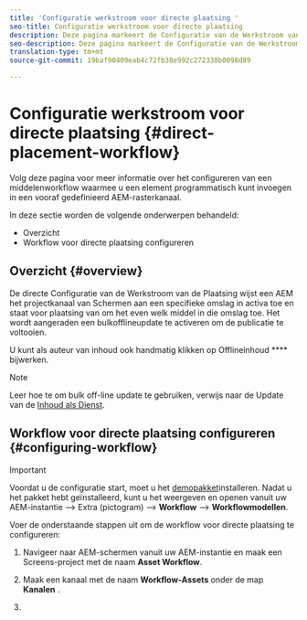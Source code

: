 ```yaml
---
title: 'Configuratie werkstroom voor directe plaatsing '
seo-title: Configuratie werkstroom voor directe plaatsing
description: Deze pagina markeert de Configuratie van de Werkstroom van de Directe Plaatsing.
seo-description: Deze pagina markeert de Configuratie van de Werkstroom van de Directe Plaatsing.
translation-type: tm+mt
source-git-commit: 19baf90409eab4c72fb38e992c272338b0098d89

---
```



# Configuratie werkstroom voor directe plaatsing {#direct-placement-workflow}

Volg deze pagina voor meer informatie over het configureren van een middelenworkflow waarmee u een element programmatisch kunt invoegen in een vooraf gedefinieerd AEM-rasterkanaal.

In deze sectie worden de volgende onderwerpen behandeld:

* Overzicht
* Workflow voor directe plaatsing configureren

## Overzicht {#overview}

De directe Configuratie van de Werkstroom van de Plaatsing wijst een AEM het projectkanaal van Schermen aan een specifieke omslag in activa toe en staat voor plaatsing van om het even welk middel in die omslag toe. Het wordt aangeraden een bulkofflineupdate te activeren om de publicatie te voltooien.

U kunt als auteur van inhoud ook handmatig klikken op Offlineinhoud **** bijwerken.

>[!NOTE]
> Leer hoe te om bulk off-line update te gebruiken, verwijs naar de Update van de [Inhoud als Dienst](/help/user-guide/content-update-as-a-service.md).

## Workflow voor directe plaatsing configureren {#configuring-workflow}

>[!IMPORTANT]
> Voordat u de configuratie start, moet u het [demopakket](https://github.com/godanny86/screens-demo/releases/download/v.0.0.1/screens-demo.all-1.0-SNAPSHOT.zip)installeren. Nadat u het pakket hebt geïnstalleerd, kunt u het weergeven en openen vanuit uw AEM-instantie —> Extra (pictogram) —> **Workflow** —> **Workflowmodellen**.

Voer de onderstaande stappen uit om de workflow voor directe plaatsing te configureren:

1. Navigeer naar AEM-schermen vanuit uw AEM-instantie en maak een Screens-project met de naam **Asset Workflow**.

1. Maak een kanaal met de naam **Workflow-Assets** onder de map **Kanalen** .

1. 
